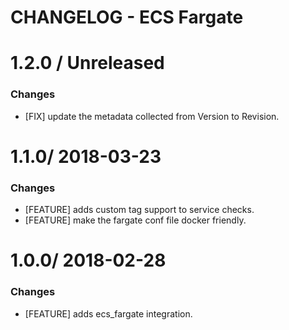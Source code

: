 # CHANGELOG - ECS Fargate

1.2.0 / Unreleased
==================

### Changes

* [FIX] update the metadata collected from Version to Revision.

1.1.0/ 2018-03-23
==================

### Changes

* [FEATURE] adds custom tag support to service checks.
* [FEATURE] make the fargate conf file docker friendly.

1.0.0/ 2018-02-28
==================

### Changes

* [FEATURE] adds ecs_fargate integration.

